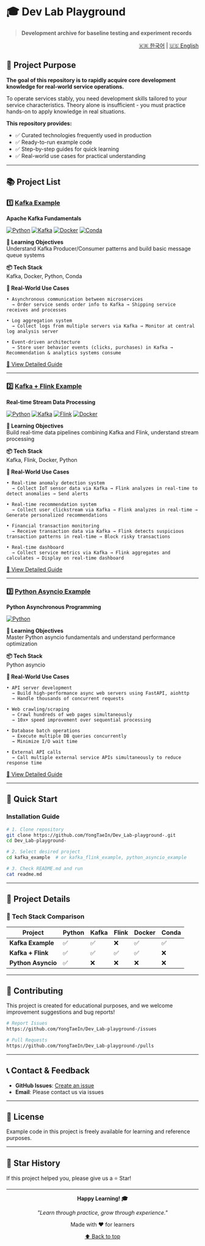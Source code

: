# 🎓 Dev Lab Playground

> **Development archive for baseline testing and experiment records**

<div align="right">
  
[🇰🇷 한국어](./README.ko.md) | [🇺🇸 English](./README.md)

</div>

## 📌 Project Purpose

**The goal of this repository is to rapidly acquire core development knowledge for real-world service operations.**

To operate services stably, you need development skills tailored to your service characteristics. Theory alone is insufficient - you must practice hands-on to apply knowledge in real situations.

**This repository provides:**
- ✅ Curated technologies frequently used in production
- ✅ Ready-to-run example code
- ✅ Step-by-step guides for quick learning
- ✅ Real-world use cases for practical understanding

---

## 📚 Project List

### 1️⃣ [Kafka Example](./kafka_example)

**Apache Kafka Fundamentals**

[![Python](https://img.shields.io/badge/Python-3.9+-3776AB?style=for-the-badge&logo=python&logoColor=white)](https://www.python.org/)
[![Kafka](https://img.shields.io/badge/Apache%20Kafka-231F20?style=for-the-badge&logo=apache-kafka&logoColor=white)](https://kafka.apache.org/)
[![Docker](https://img.shields.io/badge/Docker-2496ED?style=for-the-badge&logo=docker&logoColor=white)](https://www.docker.com/)
[![Conda](https://img.shields.io/badge/Conda-44A833?style=for-the-badge&logo=anaconda&logoColor=white)](https://docs.conda.io/)

**🎯 Learning Objectives**  
Understand Kafka Producer/Consumer patterns and build basic message queue systems

**📦 Tech Stack**  
Kafka, Docker, Python, Conda

**💼 Real-World Use Cases**
```
• Asynchronous communication between microservices
  → Order service sends order info to Kafka → Shipping service receives and processes

• Log aggregation system
  → Collect logs from multiple servers via Kafka → Monitor at central log analysis server

• Event-driven architecture
  → Store user behavior events (clicks, purchases) in Kafka → Recommendation & analytics systems consume
```

[📖 View Detailed Guide](./kafka_example/readme.md)

---

### 2️⃣ [Kafka + Flink Example](./kafka_flink_example)

**Real-time Stream Data Processing**

[![Python](https://img.shields.io/badge/Python-3.9+-3776AB?style=for-the-badge&logo=python&logoColor=white)](https://www.python.org/)
[![Kafka](https://img.shields.io/badge/Apache%20Kafka-231F20?style=for-the-badge&logo=apache-kafka&logoColor=white)](https://kafka.apache.org/)
[![Flink](https://img.shields.io/badge/Apache%20Flink-E6526F?style=for-the-badge&logo=apache-flink&logoColor=white)](https://flink.apache.org/)
[![Docker](https://img.shields.io/badge/Docker-2496ED?style=for-the-badge&logo=docker&logoColor=white)](https://www.docker.com/)

**🎯 Learning Objectives**  
Build real-time data pipelines combining Kafka and Flink, understand stream processing

**📦 Tech Stack**  
Kafka, Flink, Docker, Python

**💼 Real-World Use Cases**
```
• Real-time anomaly detection system
  → Collect IoT sensor data via Kafka → Flink analyzes in real-time to detect anomalies → Send alerts

• Real-time recommendation system
  → Collect user clickstream via Kafka → Flink analyzes in real-time → Generate personalized recommendations

• Financial transaction monitoring
  → Receive transaction data via Kafka → Flink detects suspicious transaction patterns in real-time → Block risky transactions

• Real-time dashboard
  → Collect service metrics via Kafka → Flink aggregates and calculates → Display on real-time dashboard
```

[📖 View Detailed Guide](./kafka_flink_example/readme.md)

---

### 3️⃣ [Python Asyncio Example](./python_asyncio_example)

**Python Asynchronous Programming**

[![Python](https://img.shields.io/badge/Python-3.9+-3776AB?style=for-the-badge&logo=python&logoColor=white)](https://www.python.org/)

**🎯 Learning Objectives**  
Master Python asyncio fundamentals and understand performance optimization

**📦 Tech Stack**  
Python asyncio

**💼 Real-World Use Cases**
```
• API server development
  → Build high-performance async web servers using FastAPI, aiohttp
  → Handle thousands of concurrent requests

• Web crawling/scraping
  → Crawl hundreds of web pages simultaneously
  → 10x+ speed improvement over sequential processing

• Database batch operations
  → Execute multiple DB queries concurrently
  → Minimize I/O wait time

• External API calls
  → Call multiple external service APIs simultaneously to reduce response time
```

[📖 View Detailed Guide](./python_asyncio_example/readme.md)

---

## 🚀 Quick Start

### Installation Guide

```bash
# 1. Clone repository
git clone https://github.com/YongTaeIn/Dev_Lab-playground-.git
cd Dev_Lab-playground-

# 2. Select desired project
cd kafka_example  # or kafka_flink_example, python_asyncio_example

# 3. Check README.md and run
cat readme.md
```

---

## 📖 Project Details

### 🔧 Tech Stack Comparison

| Project | Python | Kafka | Flink | Docker | Conda |
|---------|--------|-------|-------|--------|-------|
| **Kafka Example** | ✅ | ✅ | ❌ | ✅ | ✅ |
| **Kafka + Flink** | ✅ | ✅ | ✅ | ✅ | ❌ |
| **Python Asyncio** | ✅ | ❌ | ❌ | ❌ | ❌ |

---

## 🤝 Contributing

This project is created for educational purposes, and we welcome improvement suggestions and bug reports!

```bash
# Report Issues
https://github.com/YongTaeIn/Dev_Lab-playground-/issues

# Pull Requests
https://github.com/YongTaeIn/Dev_Lab-playground-/pulls
```

---

## 📞 Contact & Feedback

- **GitHub Issues**: [Create an issue](https://github.com/YongTaeIn/Dev_Lab-playground-/issues)
- **Email**: Please contact us via issues

---

## 📄 License

Example code in this project is freely available for learning and reference purposes.

---

## 🌟 Star History

If this project helped you, please give us a ⭐ Star!

---

<div align="center">

**Happy Learning! 🎓**

*"Learn through practice, grow through experience."*

Made with ❤️ for learners

[⬆ Back to top](#-dev-lab-playground)

</div>
